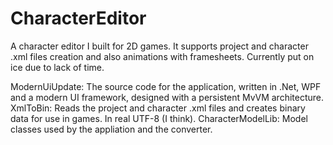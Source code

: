 CharacterEditor
===============

A character editor I built for 2D games. It supports project and character .xml files creation and also animations with framesheets. Currently put on ice due to lack of time.

ModernUiUpdate: The source code for the application, written in .Net, WPF and a modern UI framework, designed with a persistent MvVM architecture.
XmlToBin: Reads the project and character .xml files and creates binary data for use in games. In real UTF-8 (I think).
CharacterModelLib: Model classes used by the appliation and the converter.
